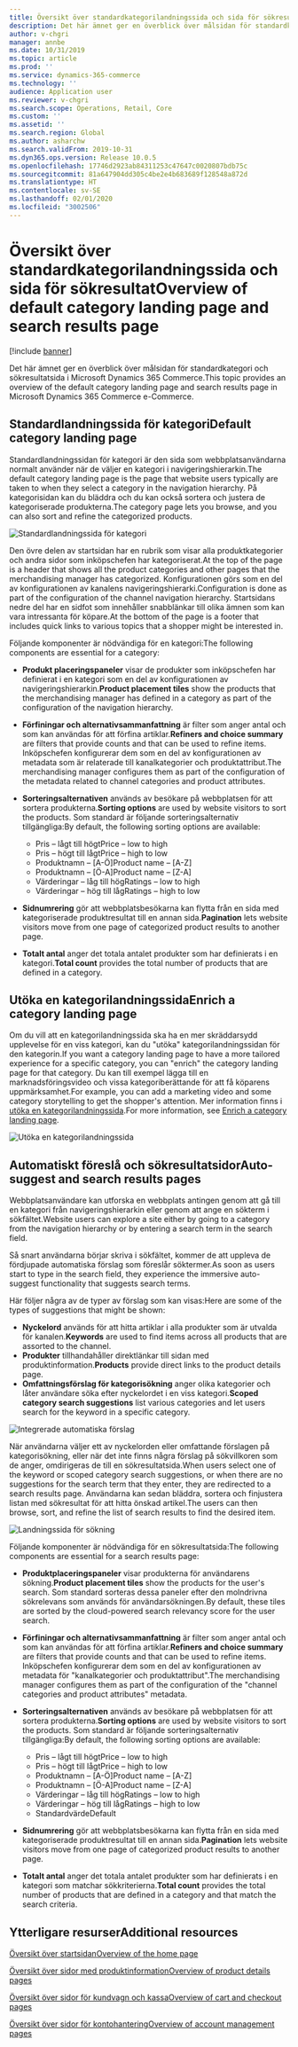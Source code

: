 ```yaml
---
title: Översikt över standardkategorilandningssida och sida för sökresultat
description: Det här ämnet ger en överblick över målsidan för standardkategori och sökresultatsida i Dynamics 365 Commerce.
author: v-chgri
manager: annbe
ms.date: 10/31/2019
ms.topic: article
ms.prod: ''
ms.service: dynamics-365-commerce
ms.technology: ''
audience: Application user
ms.reviewer: v-chgri
ms.search.scope: Operations, Retail, Core
ms.custom: ''
ms.assetid: ''
ms.search.region: Global
ms.author: asharchw
ms.search.validFrom: 2019-10-31
ms.dyn365.ops.version: Release 10.0.5
ms.openlocfilehash: 17746d2923ab84311253c47647c0020807bdb75c
ms.sourcegitcommit: 81a647904dd305c4be2e4b683689f128548a872d
ms.translationtype: HT
ms.contentlocale: sv-SE
ms.lasthandoff: 02/01/2020
ms.locfileid: "3002506"
---
```

# <a name="overview-of-default-category-landing-page-and-search-results-page"></a><span data-ttu-id="cd0a2-103">Översikt över standardkategorilandningssida och sida för sökresultat</span><span class="sxs-lookup"><span data-stu-id="cd0a2-103">Overview of default category landing page and search results page</span></span>


[!include [banner](includes/banner.md)]

<span data-ttu-id="cd0a2-104">Det här ämnet ger en överblick över målsidan för standardkategori och sökresultatsida i Microsoft Dynamics 365 Commerce.</span><span class="sxs-lookup"><span data-stu-id="cd0a2-104">This topic provides an overview of the default category landing page and search results page in Microsoft Dynamics 365 Commerce e-Commerce.</span></span>

## <a name="default-category-landing-page"></a><span data-ttu-id="cd0a2-105">Standardlandningssida för kategori</span><span class="sxs-lookup"><span data-stu-id="cd0a2-105">Default category landing page</span></span>

<span data-ttu-id="cd0a2-106">Standardlandningssidan för kategori är den sida som webbplatsanvändarna normalt använder när de väljer en kategori i navigeringshierarkin.</span><span class="sxs-lookup"><span data-stu-id="cd0a2-106">The default category landing page is the page that website users typically are taken to when they select a category in the navigation hierarchy.</span></span> <span data-ttu-id="cd0a2-107">På kategorisidan kan du bläddra och du kan också sortera och justera de kategoriserade produkterna.</span><span class="sxs-lookup"><span data-stu-id="cd0a2-107">The category page lets you browse, and you can also sort and refine the categorized products.</span></span>

![Standardlandningssida för kategori](./media/SimpleCategoryLandingDressCategory.png)

<span data-ttu-id="cd0a2-109">Den övre delen av startsidan har en rubrik som visar alla produktkategorier och andra sidor som inköpschefen har kategoriserat.</span><span class="sxs-lookup"><span data-stu-id="cd0a2-109">At the top of the page is a header that shows all the product categories and other pages that the merchandising manager has categorized.</span></span> <span data-ttu-id="cd0a2-110">Konfigurationen görs som en del av konfigurationen av kanalens navigeringshierarki.</span><span class="sxs-lookup"><span data-stu-id="cd0a2-110">Configuration is done as part of the configuration of the channel navigation hierarchy.</span></span> <span data-ttu-id="cd0a2-111">Startsidans nedre del har en sidfot som innehåller snabblänkar till olika ämnen som kan vara intressanta för köpare.</span><span class="sxs-lookup"><span data-stu-id="cd0a2-111">At the bottom of the page is a footer that includes quick links to various topics that a shopper might be interested in.</span></span>

<span data-ttu-id="cd0a2-112">Följande komponenter är nödvändiga för en kategori:</span><span class="sxs-lookup"><span data-stu-id="cd0a2-112">The following components are essential for a category:</span></span>

- <span data-ttu-id="cd0a2-113">**Produkt placeringspaneler** visar de produkter som inköpschefen har definierat i en kategori som en del av konfigurationen av navigeringshierarkin.</span><span class="sxs-lookup"><span data-stu-id="cd0a2-113">**Product placement tiles** show the products that the merchandising manager has defined in a category as part of the configuration of the navigation hierarchy.</span></span>
- <span data-ttu-id="cd0a2-114">**Förfiningar och alternativsammanfattning** är filter som anger antal och som kan användas för att förfina artiklar.</span><span class="sxs-lookup"><span data-stu-id="cd0a2-114">**Refiners and choice summary** are filters that provide counts and that can be used to refine items.</span></span> <span data-ttu-id="cd0a2-115">Inköpschefen konfigurerar dem som en del av konfigurationen av metadata som är relaterade till kanalkategorier och produktattribut.</span><span class="sxs-lookup"><span data-stu-id="cd0a2-115">The merchandising manager configures them as part of the configuration of the metadata related to channel categories and product attributes.</span></span>
- <span data-ttu-id="cd0a2-116">**Sorteringsalternativen** används av besökare på webbplatsen för att sortera produkterna.</span><span class="sxs-lookup"><span data-stu-id="cd0a2-116">**Sorting options** are used by website visitors to sort the products.</span></span> <span data-ttu-id="cd0a2-117">Som standard är följande sorteringsalternativ tillgängliga:</span><span class="sxs-lookup"><span data-stu-id="cd0a2-117">By default, the following sorting options are available:</span></span>

    - <span data-ttu-id="cd0a2-118">Pris – lågt till högt</span><span class="sxs-lookup"><span data-stu-id="cd0a2-118">Price – low to high</span></span>
    - <span data-ttu-id="cd0a2-119">Pris – högt till lågt</span><span class="sxs-lookup"><span data-stu-id="cd0a2-119">Price – high to low</span></span>
    - <span data-ttu-id="cd0a2-120">Produktnamn – \[A-Ö\]</span><span class="sxs-lookup"><span data-stu-id="cd0a2-120">Product name – \[A-Z\]</span></span>
    - <span data-ttu-id="cd0a2-121">Produktnamn – \[Ö-A\]</span><span class="sxs-lookup"><span data-stu-id="cd0a2-121">Product name – \[Z-A\]</span></span>
    - <span data-ttu-id="cd0a2-122">Värderingar – låg till hög</span><span class="sxs-lookup"><span data-stu-id="cd0a2-122">Ratings – low to high</span></span>
    - <span data-ttu-id="cd0a2-123">Värderingar – hög till låg</span><span class="sxs-lookup"><span data-stu-id="cd0a2-123">Ratings – high to low</span></span>

- <span data-ttu-id="cd0a2-124">**Sidnumrering** gör att webbplatsbesökarna kan flytta från en sida med kategoriserade produktresultat till en annan sida.</span><span class="sxs-lookup"><span data-stu-id="cd0a2-124">**Pagination** lets website visitors move from one page of categorized product results to another page.</span></span>
- <span data-ttu-id="cd0a2-125">**Totalt antal** anger det totala antalet produkter som har definierats i en kategori.</span><span class="sxs-lookup"><span data-stu-id="cd0a2-125">**Total count** provides the total number of products that are defined in a category.</span></span>

## <a name="enrich-a-category-landing-page"></a><span data-ttu-id="cd0a2-126">Utöka en kategorilandningssida</span><span class="sxs-lookup"><span data-stu-id="cd0a2-126">Enrich a category landing page</span></span>

<span data-ttu-id="cd0a2-127">Om du vill att en kategorilandningssida ska ha en mer skräddarsydd upplevelse för en viss kategori, kan du "utöka" kategorilandningssidan för den kategorin.</span><span class="sxs-lookup"><span data-stu-id="cd0a2-127">If you want a category landing page to have a more tailored experience for a specific category, you can "enrich" the category landing page for that category.</span></span> <span data-ttu-id="cd0a2-128">Du kan till exempel lägga till en marknadsföringsvideo och vissa kategoriberättande för att få köparens uppmärksamhet.</span><span class="sxs-lookup"><span data-stu-id="cd0a2-128">For example, you can add a marketing video and some category storytelling to get the shopper's attention.</span></span> <span data-ttu-id="cd0a2-129">Mer information finns i [utöka en kategorilandningssida](enrich-category-page.md).</span><span class="sxs-lookup"><span data-stu-id="cd0a2-129">For more information, see [Enrich a category landing page](enrich-category-page.md).</span></span>

![Utöka en kategorilandningssida](./media/CategoryLandingPages.png)

## <a name="auto-suggest-and-search-results-pages"></a><span data-ttu-id="cd0a2-131">Automatiskt föreslå och sökresultatsidor</span><span class="sxs-lookup"><span data-stu-id="cd0a2-131">Auto-suggest and search results pages</span></span>

<span data-ttu-id="cd0a2-132">Webbplatsanvändare kan utforska en webbplats antingen genom att gå till en kategori från navigeringshierarkin eller genom att ange en sökterm i sökfältet.</span><span class="sxs-lookup"><span data-stu-id="cd0a2-132">Website users can explore a site either by going to a category from the navigation hierarchy or by entering a search term in the search field.</span></span>

<span data-ttu-id="cd0a2-133">Så snart användarna börjar skriva i sökfältet, kommer de att uppleva de fördjupade automatiska förslag som föreslår söktermer.</span><span class="sxs-lookup"><span data-stu-id="cd0a2-133">As soon as users start to type in the search field, they experience the immersive auto-suggest functionality that suggests search terms.</span></span>

<span data-ttu-id="cd0a2-134">Här följer några av de typer av förslag som kan visas:</span><span class="sxs-lookup"><span data-stu-id="cd0a2-134">Here are some of the types of suggestions that might be shown:</span></span>

- <span data-ttu-id="cd0a2-135">**Nyckelord** används för att hitta artiklar i alla produkter som är utvalda för kanalen.</span><span class="sxs-lookup"><span data-stu-id="cd0a2-135">**Keywords** are used to find items across all products that are assorted to the channel.</span></span>
- <span data-ttu-id="cd0a2-136">**Produkter** tillhandahåller direktlänkar till sidan med produktinformation.</span><span class="sxs-lookup"><span data-stu-id="cd0a2-136">**Products** provide direct links to the product details page.</span></span>
- <span data-ttu-id="cd0a2-137">**Omfattningsförslag för kategorisökning** anger olika kategorier och låter användare söka efter nyckelordet i en viss kategori.</span><span class="sxs-lookup"><span data-stu-id="cd0a2-137">**Scoped category search suggestions** list various categories and let users search for the keyword in a specific category.</span></span>

![Integrerade automatiska förslag](./media/ImmersiveAutoSuggestUX.png)

<span data-ttu-id="cd0a2-139">När användarna väljer ett av nyckelorden eller omfattande förslagen på kategorisökning, eller när det inte finns några förslag på sökvillkoren som de anger, omdirigeras de till en sökresultatsida.</span><span class="sxs-lookup"><span data-stu-id="cd0a2-139">When users select one of the keyword or scoped category search suggestions, or when there are no suggestions for the search term that they enter, they are redirected to a search results page.</span></span> <span data-ttu-id="cd0a2-140">Användarna kan sedan bläddra, sortera och finjustera listan med sökresultat för att hitta önskad artikel.</span><span class="sxs-lookup"><span data-stu-id="cd0a2-140">The users can then browse, sort, and refine the list of search results to find the desired item.</span></span>

![Landningssida för sökning](./media/SearchLanding.png)

<span data-ttu-id="cd0a2-142">Följande komponenter är nödvändiga för en sökresultatsida:</span><span class="sxs-lookup"><span data-stu-id="cd0a2-142">The following components are essential for a search results page:</span></span>

- <span data-ttu-id="cd0a2-143">**Produktplaceringspaneler** visar produkterna för användarens sökning.</span><span class="sxs-lookup"><span data-stu-id="cd0a2-143">**Product placement tiles** show the products for the user's search.</span></span> <span data-ttu-id="cd0a2-144">Som standard sorteras dessa paneler efter den molndrivna sökrelevans som används för användarsökningen.</span><span class="sxs-lookup"><span data-stu-id="cd0a2-144">By default, these tiles are sorted by the cloud-powered search relevancy score for the user search.</span></span>
- <span data-ttu-id="cd0a2-145">**Förfiningar och alternativsammanfattning** är filter som anger antal och som kan användas för att förfina artiklar.</span><span class="sxs-lookup"><span data-stu-id="cd0a2-145">**Refiners and choice summary** are filters that provide counts and that can be used to refine items.</span></span> <span data-ttu-id="cd0a2-146">Inköpschefen konfigurerar dem som en del av konfigurationen av metadata för "kanalkategorier och produktattribut".</span><span class="sxs-lookup"><span data-stu-id="cd0a2-146">The merchandising manager configures them as part of the configuration of the "channel categories and product attributes" metadata.</span></span>
- <span data-ttu-id="cd0a2-147">**Sorteringsalternativen** används av besökare på webbplatsen för att sortera produkterna.</span><span class="sxs-lookup"><span data-stu-id="cd0a2-147">**Sorting options** are used by website visitors to sort the products.</span></span> <span data-ttu-id="cd0a2-148">Som standard är följande sorteringsalternativ tillgängliga:</span><span class="sxs-lookup"><span data-stu-id="cd0a2-148">By default, the following sorting options are available:</span></span>

    - <span data-ttu-id="cd0a2-149">Pris – lågt till högt</span><span class="sxs-lookup"><span data-stu-id="cd0a2-149">Price – low to high</span></span>
    - <span data-ttu-id="cd0a2-150">Pris – högt till lågt</span><span class="sxs-lookup"><span data-stu-id="cd0a2-150">Price – high to low</span></span>
    - <span data-ttu-id="cd0a2-151">Produktnamn – \[A-Ö\]</span><span class="sxs-lookup"><span data-stu-id="cd0a2-151">Product name – \[A-Z\]</span></span>
    - <span data-ttu-id="cd0a2-152">Produktnamn – \[Ö-A\]</span><span class="sxs-lookup"><span data-stu-id="cd0a2-152">Product name – \[Z-A\]</span></span>
    - <span data-ttu-id="cd0a2-153">Värderingar – låg till hög</span><span class="sxs-lookup"><span data-stu-id="cd0a2-153">Ratings – low to high</span></span>
    - <span data-ttu-id="cd0a2-154">Värderingar – hög till låg</span><span class="sxs-lookup"><span data-stu-id="cd0a2-154">Ratings – high to low</span></span>
    - <span data-ttu-id="cd0a2-155">Standardvärde</span><span class="sxs-lookup"><span data-stu-id="cd0a2-155">Default</span></span>

- <span data-ttu-id="cd0a2-156">**Sidnumrering** gör att webbplatsbesökarna kan flytta från en sida med kategoriserade produktresultat till en annan sida.</span><span class="sxs-lookup"><span data-stu-id="cd0a2-156">**Pagination** lets website visitors move from one page of categorized product results to another page.</span></span>
- <span data-ttu-id="cd0a2-157">**Totalt antal** anger det totala antalet produkter som har definierats i en kategori som matchar sökkriterierna.</span><span class="sxs-lookup"><span data-stu-id="cd0a2-157">**Total count** provides the total number of products that are defined in a category and that match the search criteria.</span></span>

## <a name="additional-resources"></a><span data-ttu-id="cd0a2-158">Ytterligare resurser</span><span class="sxs-lookup"><span data-stu-id="cd0a2-158">Additional resources</span></span>

[<span data-ttu-id="cd0a2-159">Översikt över startsidan</span><span class="sxs-lookup"><span data-stu-id="cd0a2-159">Overview of the home page</span></span>](quick-tour-home-page.md)

[<span data-ttu-id="cd0a2-160">Översikt över sidor med produktinformation</span><span class="sxs-lookup"><span data-stu-id="cd0a2-160">Overview of product details pages</span></span>](quick-tour-pdp.md)

[<span data-ttu-id="cd0a2-161">Översikt över sidor för kundvagn och kassa</span><span class="sxs-lookup"><span data-stu-id="cd0a2-161">Overview of cart and checkout pages</span></span>](quick-tour-cart-checkout.md)

[<span data-ttu-id="cd0a2-162">Översikt över sidor för kontohantering</span><span class="sxs-lookup"><span data-stu-id="cd0a2-162">Overview of account management pages</span></span>](quick-tour-account-management.md)

